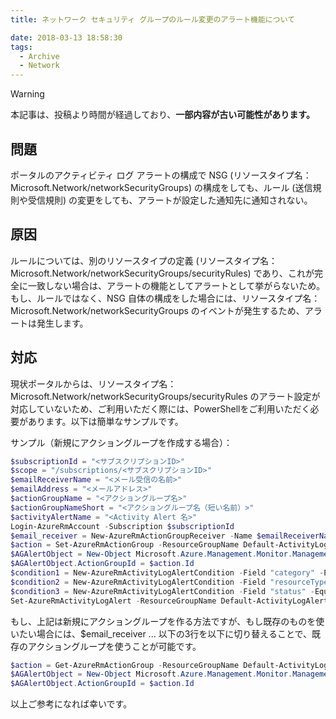 ```yaml
---
title: ネットワーク セキュリティ グループのルール変更のアラート機能について

date: 2018-03-13 18:58:30
tags:
  - Archive
  - Network
---
```

> [!WARNING]
> 本記事は、投稿より時間が経過しており、**一部内容が古い可能性があります。**

## 問題
ポータルのアクティビティ ログ アラートの構成で NSG (リソースタイプ名：Microsoft.Network/networkSecurityGroups) の構成をしても、ルール (送信規則や受信規則) の変更をしても、アラートが設定した通知先に通知されない。

## 原因
ルールについては、別のリソースタイプの定義 (リソースタイプ名：Microsoft.Network/networkSecurityGroups/securityRules) であり、これが完全に一致しない場合は、アラートの機能としてアラートとして挙がらないため。もし、ルールではなく、NSG 自体の構成をした場合には、リソースタイプ名：Microsoft.Network/networkSecurityGroups のイベントが発生するため、アラートは発生します。

## 対応
現状ポータルからは、リソースタイプ名：Microsoft.Network/networkSecurityGroups/securityRules のアラート設定が対応していないため、ご利用いただく際には、PowerShellをご利用いただく必要があります。以下は簡単なサンプルです。

サンプル（新規にアクショングループを作成する場合）：

```PowerShell
$subscriptionId = "<サブスクリプションID>"
$scope = "/subscriptions/<サブスクリプションID>"
$emailReceiverName = "<メール受信の名前>"
$emailAddress = "<メールアドレス>"
$actionGroupName = "<アクショングループ名>"
$actionGroupNameShort = "<アクショングループ名（短い名前）>"
$activityAlertName = "<Activity Alert 名>"
Login-AzureRmAccount -Subscription $subscriptionId
$email_receiver = New-AzureRmActionGroupReceiver -Name $emailReceiverName -EmailReceiver -EmailAddress $emailAddress
$action = Set-AzureRmActionGroup -ResourceGroupName Default-ActivityLogAlerts -Name $actionGroupName -ShortName $actionGroupNameShort -Receiver $email_receiver
$AGAlertObject = New-Object Microsoft.Azure.Management.Monitor.Management.Models.ActivityLogAlertActionGroup
$AGAlertObject.ActionGroupId = $action.Id
$condition1 = New-AzureRmActivityLogAlertCondition -Field "category" -Equal "Administrative"
$condition2 = New-AzureRmActivityLogAlertCondition -Field "resourceType" -Equal "Microsoft.Network/networkSecurityGroups/securityRules"
$condition3 = New-AzureRmActivityLogAlertCondition -Field "status" -Equal "Accepted"
Set-AzureRmActivityLogAlert -ResourceGroupName Default-ActivityLogAlerts -Name $activityAlertName -Scope $scope -Location Global -Action $AGAlertObject -Condition $condition1,$condition2,$condition3
```

もし、上記は新規にアクショングループを作る方法ですが、もし既存のものを使いたい場合には、$email_receiver ... 以下の3行を以下に切り替えることで、既存のアクショングループを使うことが可能です。

```PowerShell
$action = Get-AzureRmActionGroup -ResourceGroupName Default-ActivityLogAlerts -Name "<アクショングループ名>"
$AGAlertObject = New-Object Microsoft.Azure.Management.Monitor.Management.Models.ActivityLogAlertActionGroup
$AGAlertObject.ActionGroupId = $action.Id
```

以上ご参考になれば幸いです。
